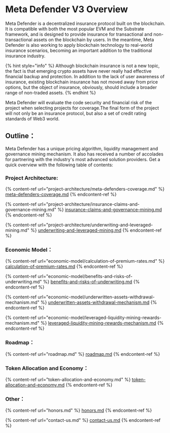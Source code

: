 # Meta Defender V3 Overview

Meta Defender is a decentralized insurance protocol built on the blockchain. It is compatible with both the most popular EVM and the Substrate framework, and is designed to provide insurance for transactional and non-transactional assets on the blockchain by users. In the meantime, Meta Defender is also working to apply blockchain technology to real-world insurance scenarios, becoming an important addition to the traditional insurance industry.

{% hint style="info" %}
Although blockchain insurance is not a new topic, the fact is that emerging crypto assets have never really had effective financial backup and protection. In addition to the lack of user awareness of insurance, existing blockchain insurance has not moved away from price options, but the object of insurance, obviously, should include a broader range of non-traded assets.
{% endhint %}

Meta Defender will evaluate the code security and financial risk of the project when selecting projects for coverage.The final form of the project will not only be an insurance protocol, but also a set of credit rating standards of Web3 world.

## Outline： <a href="#quickindex" id="quickindex"></a>

Meta Defender has a unique pricing algorithm, liquidity management and governance mining mechanism. It also has received a number of accolades for partnering with the industry's most advanced solution providers. Get a quick overview with the following table of contents:

### Project Architecture:&#x20;

{% content-ref url="project-architecture/meta-defenders-coverage.md" %}
[meta-defenders-coverage.md](project-architecture/meta-defenders-coverage.md)
{% endcontent-ref %}

{% content-ref url="project-architecture/insurance-claims-and-governance-mining.md" %}
[insurance-claims-and-governance-mining.md](project-architecture/insurance-claims-and-governance-mining.md)
{% endcontent-ref %}

{% content-ref url="project-architecture/underwriting-and-leveraged-mining.md" %}
[underwriting-and-leveraged-mining.md](project-architecture/underwriting-and-leveraged-mining.md)
{% endcontent-ref %}

### Economic Model：

{% content-ref url="economic-model/calculation-of-premium-rates.md" %}
[calculation-of-premium-rates.md](economic-model/calculation-of-premium-rates.md)
{% endcontent-ref %}

{% content-ref url="economic-model/benefits-and-risks-of-underwriting.md" %}
[benefits-and-risks-of-underwriting.md](economic-model/benefits-and-risks-of-underwriting.md)
{% endcontent-ref %}

{% content-ref url="economic-model/underwritten-assets-withdrawal-mechanism.md" %}
[underwritten-assets-withdrawal-mechanism.md](economic-model/underwritten-assets-withdrawal-mechanism.md)
{% endcontent-ref %}

{% content-ref url="economic-model/leveraged-liquidity-mining-rewards-mechanism.md" %}
[leveraged-liquidity-mining-rewards-mechanism.md](economic-model/leveraged-liquidity-mining-rewards-mechanism.md)
{% endcontent-ref %}

### Roadmap：

{% content-ref url="roadmap.md" %}
[roadmap.md](roadmap.md)
{% endcontent-ref %}

### Token Allocation and Economy：

{% content-ref url="token-allocation-and-economy.md" %}
[token-allocation-and-economy.md](token-allocation-and-economy.md)
{% endcontent-ref %}

### Other：

{% content-ref url="honors.md" %}
[honors.md](honors.md)
{% endcontent-ref %}

{% content-ref url="contact-us.md" %}
[contact-us.md](contact-us.md)
{% endcontent-ref %}
